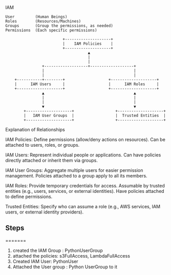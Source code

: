 IAM 

    User         (Human Beings)
    Roles        (Resources/Machines)
    Groups       (Group the permissions, as needed)
    Permissions  (Each specific permissions)

                             +--------------------+
                             |    IAM Policies    |
                             +--------------------+
                                        ▲
                                        |
                                        |
                    +-------------------+-------------------+
                    |                                       |
                    |                                       |
        +-----------+--------+                   +--------------------+
        |      IAM Users     |                   |      IAM Roles     |
        +--------------------+                   +--------------------+
                    ▲                                       ▲
                    |                                       |
                    |                                       |
                    ▼                                       ▼
            +--------------------+                  +--------------------+  
            |   IAM User Groups  |                  |  Trusted Entities  |
            +--------------------+                  +--------------------+  

Explanation of Relationships

IAM Policies: 
    Define permissions (allow/deny actions on resources). 
    Can be attached to users, roles, or groups.

IAM Users: 
    Represent individual people or applications. 
    Can have policies directly attached or inherit them via groups.

IAM User Groups: 
    Aggregate multiple users for easier permission management. Policies attached to a group apply to all its members.

IAM Roles: 
    Provide temporary credentials for access. 
    Assumable by trusted entities (e.g., users, services, or external identities). 
    Have policies attached to define permissions.

Trusted Entities: 
    Specify who can assume a role (e.g., AWS services, IAM users, or external identity providers).


## Steps
=======
1) created the IAM Group : PythonUserGroup
2) attached the policies: s3FullAccess, LambdaFullAccess
3) Created IAM User: PythonUser
4) Attached the User group : Python UserGroup to it